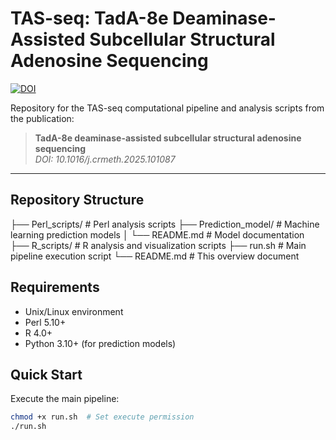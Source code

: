 # TAS-seq: TadA-8e Deaminase-Assisted Subcellular Structural Adenosine Sequencing

[![DOI](https://img.shields.io/badge/DOI-10.1016/j.crmeth.2025.101087-blue)](https://doi.org/10.1016/j.crmeth.2025.101087)

Repository for the TAS-seq computational pipeline and analysis scripts from the publication:

> **TadA-8e deaminase-assisted subcellular structural adenosine sequencing**  
> *DOI: 10.1016/j.crmeth.2025.101087*

---

## Repository Structure
├── Perl_scripts/ # Perl analysis scripts
├── Prediction_model/ # Machine learning prediction models
│ └── README.md # Model documentation
├── R_scripts/ # R analysis and visualization scripts
├── run.sh # Main pipeline execution script
└── README.md # This overview document


## Requirements
- Unix/Linux environment
- Perl 5.10+
- R 4.0+
- Python 3.10+ (for prediction models)

## Quick Start
Execute the main pipeline:
```bash
chmod +x run.sh  # Set execute permission
./run.sh
